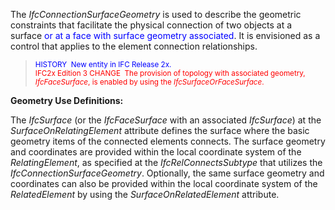 The _IfcConnectionSurfaceGeometry_ is used to describe the geometric constraints that facilitate the physical connection of two objects at a surface&nbsp;<font color="#0000ff">or at a face with surface geometry associated</font>. It is envisioned as a control that applies to the element connection relationships.

> <font color="#0000ff"><small>HISTORY&nbsp;
New entity in IFC Release 2x.</small><br>
  </font><small><font color="#ff0000">IFC2x
Edition 3 CHANGE&nbsp;
The provision of topology with associated geometry, <i>IfcFaceSurface</i>,
is
enabled by using the <i>IfcSurfaceOrFaceSurface</i>.</font></small>

****Geometry Use Definitions**:**

The _IfcSurface_ (or the _IfcFaceSurface_ with an associated _IfcSurface_) at the _SurfaceOnRelatingElement_ attribute defines the surface where the basic geometry items of the connected elements connects. The surface geometry and coordinates are provided within the local coordinate system of the _RelatingElement_, as specified at the _IfcRelConnectsSubtype_ that utilizes the _IfcConnectionSurfaceGeometry_. Optionally, the same&nbsp;surface geometry and coordinates can also be provided within the local coordinate system of the _RelatedElement_ by using the _SurfaceOnRelatedElement_ attribute.